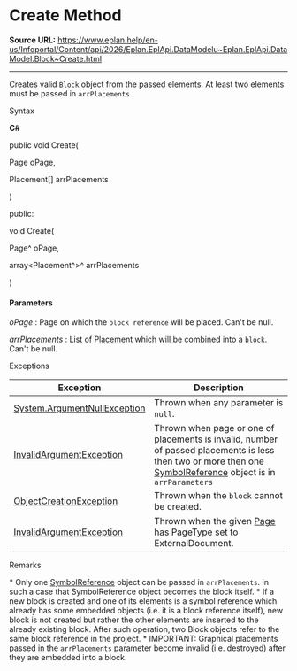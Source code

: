 # Create Method

**Source URL:** https://www.eplan.help/en-us/Infoportal/Content/api/2026/Eplan.EplApi.DataModelu~Eplan.EplApi.DataModel.Block~Create.html

---

Creates valid `Block` object from the passed elements. At least two elements must be passed in `arrPlacements`.

Syntax

**C#**



public void Create( 

   Page oPage,

   Placement[] arrPlacements

)

public:

void Create( 

   Page^ oPage,

   array<Placement^>^ arrPlacements

)


#### Parameters

*oPage*
:   Page on which the `block reference` will be placed. Can't be null.

*arrPlacements*
:   List of [Placement](Eplan.EplApi.DataModelu~Eplan.EplApi.DataModel.Placement.html) which will be combined into a `block`. Can't be null.

Exceptions

| Exception | Description |
| --- | --- |
| [System.ArgumentNullException](#) | Thrown when any parameter is `null`. |
| [InvalidArgumentException](Eplan.EplApi.DataModelu~Eplan.EplApi.DataModel.InvalidArgumentException.html) | Thrown when page or one of placements is invalid, number of passed placements is less then two or more then one [SymbolReference](Eplan.EplApi.DataModelu~Eplan.EplApi.DataModel.SymbolReference.html) object is in `arrParameters` |
| [ObjectCreationException](Eplan.EplApi.DataModelu~Eplan.EplApi.DataModel.ObjectCreationException.html) | Thrown when the `block` cannot be created. |
| [InvalidArgumentException](Eplan.EplApi.DataModelu~Eplan.EplApi.DataModel.InvalidArgumentException.html) | Thrown when the given [Page](Eplan.EplApi.DataModelu~Eplan.EplApi.DataModel.Page.html) has PageType set to ExternalDocument. |

Remarks

\* Only one [SymbolReference](Eplan.EplApi.DataModelu~Eplan.EplApi.DataModel.SymbolReference.html) object can be passed in `arrPlacements`. In such a case that SymbolReference object becomes the block itself. \* If a new block is created and one of its elements is a symbol reference which already has some embedded objects (i.e. it is a block reference itself), new block is not created but rather the other elements are inserted to the already existing block. After such operation, two Block objects refer to the same block reference in the project. \* IMPORTANT: Graphical placements passed in the `arrPlacements` parameter become invalid (i.e. destroyed) after they are embedded into a block.
